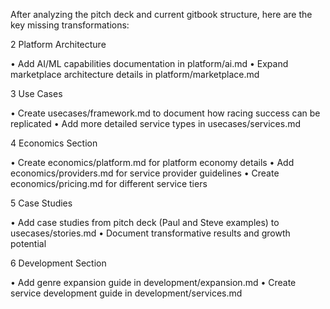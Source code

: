 After analyzing the pitch deck and current gitbook structure, here are the key missing transformations:

 2 Platform Architecture

 • Add AI/ML capabilities documentation in platform/ai.md
 • Expand marketplace architecture details in platform/marketplace.md

 3 Use Cases

 • Create usecases/framework.md to document how racing success can be replicated
 • Add more detailed service types in usecases/services.md

 4 Economics Section

 • Create economics/platform.md for platform economy details
 • Add economics/providers.md for service provider guidelines
 • Create economics/pricing.md for different service tiers

 5 Case Studies

 • Add case studies from pitch deck (Paul and Steve examples) to usecases/stories.md
 • Document transformative results and growth potential

 6 Development Section

 • Add genre expansion guide in development/expansion.md
 • Create service development guide in development/services.md
